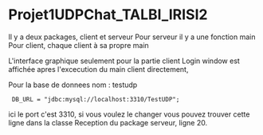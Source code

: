 # Projet1UDPChat_TALBI_IRISI2


Il y a deux packages, client et serveur
Pour serveur il y a une fonction main 
Pour client, chaque client à sa propre main

L'interface graphique seulement pour la partie client
Login window est affichée apres l'excecution du main client directement,

Pour la base de donnees
nom : testudp

     DB_URL = "jdbc:mysql://localhost:3310/TestUDP";
     
ici le port c'est 3310, si vous voulez le changer vous pouvez trouver cette ligne dans la classe Reception du package serveur, ligne 20.



